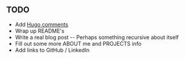 ## TODO

- Add [Hugo comments](https://gohugo.io/content-management/comments/)
- Wrap up README's
- Write a real blog post -- Perhaps something recursive about itself
- Fill out some more ABOUT me and PROJECTS info
- Add links to GitHub / LinkedIn